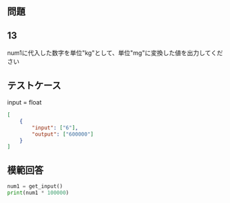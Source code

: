 ## 問題
## 13

num1に代入した数字を単位"kg"として、単位"mg"に変換した値を出力してください

## テストケース
input = float
```json
[
	{
		"input": ["6"],
		"output": ["600000"]
	}
]
```

## 模範回答
```python
num1 = get_input()
print(num1 * 100000)
```
